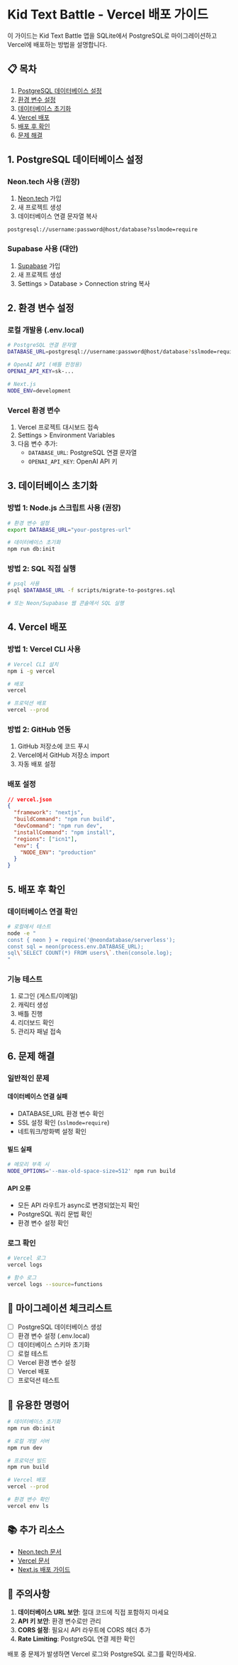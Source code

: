# Kid Text Battle - Vercel 배포 가이드

이 가이드는 Kid Text Battle 앱을 SQLite에서 PostgreSQL로 마이그레이션하고 Vercel에 배포하는 방법을 설명합니다.

## 📋 목차

1. [PostgreSQL 데이터베이스 설정](#1-postgresql-데이터베이스-설정)
2. [환경 변수 설정](#2-환경-변수-설정)
3. [데이터베이스 초기화](#3-데이터베이스-초기화)
4. [Vercel 배포](#4-vercel-배포)
5. [배포 후 확인](#5-배포-후-확인)
6. [문제 해결](#6-문제-해결)

## 1. PostgreSQL 데이터베이스 설정

### Neon.tech 사용 (권장)

1. [Neon.tech](https://neon.tech) 가입
2. 새 프로젝트 생성
3. 데이터베이스 연결 문자열 복사

```
postgresql://username:password@host/database?sslmode=require
```

### Supabase 사용 (대안)

1. [Supabase](https://supabase.com) 가입
2. 새 프로젝트 생성
3. Settings > Database > Connection string 복사

## 2. 환경 변수 설정

### 로컬 개발용 (.env.local)

```bash
# PostgreSQL 연결 문자열
DATABASE_URL=postgresql://username:password@host/database?sslmode=require

# OpenAI API (배틀 판정용)
OPENAI_API_KEY=sk-...

# Next.js
NODE_ENV=development
```

### Vercel 환경 변수

1. Vercel 프로젝트 대시보드 접속
2. Settings > Environment Variables
3. 다음 변수 추가:
   - `DATABASE_URL`: PostgreSQL 연결 문자열
   - `OPENAI_API_KEY`: OpenAI API 키

## 3. 데이터베이스 초기화

### 방법 1: Node.js 스크립트 사용 (권장)

```bash
# 환경 변수 설정
export DATABASE_URL="your-postgres-url"

# 데이터베이스 초기화
npm run db:init
```

### 방법 2: SQL 직접 실행

```bash
# psql 사용
psql $DATABASE_URL -f scripts/migrate-to-postgres.sql

# 또는 Neon/Supabase 웹 콘솔에서 SQL 실행
```

## 4. Vercel 배포

### 방법 1: Vercel CLI 사용

```bash
# Vercel CLI 설치
npm i -g vercel

# 배포
vercel

# 프로덕션 배포
vercel --prod
```

### 방법 2: GitHub 연동

1. GitHub 저장소에 코드 푸시
2. Vercel에서 GitHub 저장소 import
3. 자동 배포 설정

### 배포 설정

```json
// vercel.json
{
  "framework": "nextjs",
  "buildCommand": "npm run build",
  "devCommand": "npm run dev",
  "installCommand": "npm install",
  "regions": ["icn1"],
  "env": {
    "NODE_ENV": "production"
  }
}
```

## 5. 배포 후 확인

### 데이터베이스 연결 확인

```bash
# 로컬에서 테스트
node -e "
const { neon } = require('@neondatabase/serverless');
const sql = neon(process.env.DATABASE_URL);
sql\`SELECT COUNT(*) FROM users\`.then(console.log);
"
```

### 기능 테스트

1. 로그인 (게스트/이메일)
2. 캐릭터 생성
3. 배틀 진행
4. 리더보드 확인
5. 관리자 패널 접속

## 6. 문제 해결

### 일반적인 문제

#### 데이터베이스 연결 실패
- DATABASE_URL 환경 변수 확인
- SSL 설정 확인 (`sslmode=require`)
- 네트워크/방화벽 설정 확인

#### 빌드 실패
```bash
# 메모리 부족 시
NODE_OPTIONS='--max-old-space-size=512' npm run build
```

#### API 오류
- 모든 API 라우트가 async로 변경되었는지 확인
- PostgreSQL 쿼리 문법 확인
- 환경 변수 설정 확인

### 로그 확인

```bash
# Vercel 로그
vercel logs

# 함수 로그
vercel logs --source=functions
```

## 📝 마이그레이션 체크리스트

- [ ] PostgreSQL 데이터베이스 생성
- [ ] 환경 변수 설정 (.env.local)
- [ ] 데이터베이스 스키마 초기화
- [ ] 로컬 테스트
- [ ] Vercel 환경 변수 설정
- [ ] Vercel 배포
- [ ] 프로덕션 테스트

## 🔧 유용한 명령어

```bash
# 데이터베이스 초기화
npm run db:init

# 로컬 개발 서버
npm run dev

# 프로덕션 빌드
npm run build

# Vercel 배포
vercel --prod

# 환경 변수 확인
vercel env ls
```

## 📚 추가 리소스

- [Neon.tech 문서](https://neon.tech/docs)
- [Vercel 문서](https://vercel.com/docs)
- [Next.js 배포 가이드](https://nextjs.org/docs/deployment)

## 🚨 주의사항

1. **데이터베이스 URL 보안**: 절대 코드에 직접 포함하지 마세요
2. **API 키 보안**: 환경 변수로만 관리
3. **CORS 설정**: 필요시 API 라우트에 CORS 헤더 추가
4. **Rate Limiting**: PostgreSQL 연결 제한 확인

배포 중 문제가 발생하면 Vercel 로그와 PostgreSQL 로그를 확인하세요.